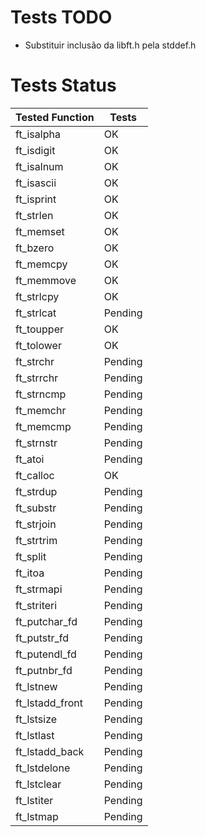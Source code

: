 # Tests TODO

- Substituir inclusão da libft.h pela stddef.h

# Tests Status

|Tested Function|Tests|
|-|-|
|ft_isalpha|OK|
|ft_isdigit|OK|
|ft_isalnum|OK|
|ft_isascii|OK|
|ft_isprint|OK|
|ft_strlen|OK|
|ft_memset|OK|
|ft_bzero|OK|
|ft_memcpy|OK|
|ft_memmove|OK|
|ft_strlcpy|OK|
|ft_strlcat|Pending|
|ft_toupper|OK|
|ft_tolower|OK|
|ft_strchr|Pending|
|ft_strrchr|Pending|
|ft_strncmp|Pending|
|ft_memchr|Pending|
|ft_memcmp|Pending|
|ft_strnstr|Pending|
|ft_atoi|Pending|
|ft_calloc|OK|
|ft_strdup|Pending|
|ft_substr|Pending|
|ft_strjoin|Pending|
|ft_strtrim|Pending|
|ft_split|Pending|
|ft_itoa|Pending|
|ft_strmapi|Pending|
|ft_striteri|Pending|
|ft_putchar_fd|Pending|
|ft_putstr_fd|Pending|
|ft_putendl_fd|Pending|
|ft_putnbr_fd|Pending|
|ft_lstnew|Pending|
|ft_lstadd_front|Pending|
|ft_lstsize|Pending|
|ft_lstlast|Pending|
|ft_lstadd_back|Pending|
|ft_lstdelone|Pending|
|ft_lstclear|Pending|
|ft_lstiter|Pending|
|ft_lstmap|Pending|
